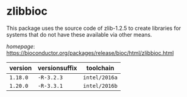 # zlibbioc

This package uses the source code of zlib-1.2.5 to create libraries for systems that do not have  these available via other means.

*homepage*: <https://bioconductor.org/packages/release/bioc/html/zlibbioc.html>

version | versionsuffix | toolchain
--------|---------------|----------
``1.18.0`` | ``-R-3.2.3`` | ``intel/2016a``
``1.20.0`` | ``-R-3.3.1`` | ``intel/2016b``
